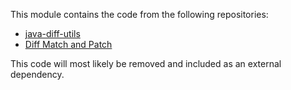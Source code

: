 This module contains the code from the following repositories:

* [java-diff-utils](http://code.google.com/p/java-diff-utils/)
* [Diff Match and Patch](http://code.google.com/p/google-diff-match-patch)

This code will most likely be removed and included as an external dependency.
